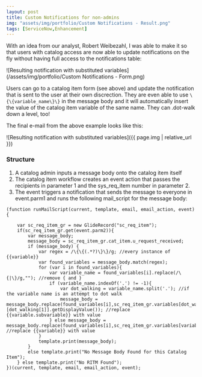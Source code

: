 ```yaml
---
layout: post
title: Custom Notifications for non-admins
img: "assets/img/portfolio/Custom Notifications - Result.png"
tags: [ServiceNow,Enhancement]
---
```


With an idea from our analyst, Robert Weibezahl, I was able to make it so that users with catalog access are now able to update notifications on the fly without having full access to the notifications table<!--endexcerpt-->:

![Resulting notification with substituted variables](/assets/img/portfolio/Custom Notifications - Form.png)

Users can go to a catalog item form (see above) and update the notification that is sent to the user at their own discrection. They are even able to use `\{\{variable_name\}\}` in the message body and it will automatically insert the value of the catalog item variable of the same name. They can .dot-walk down a level, too!

The final e-mail from the above example looks like this:

![Resulting notification with substituted variables]({{ page.img | relative_url }})

### Structure

1. A catalog admin inputs a message body onto the catalog item itself
2. The catalog item workflow creates an event action that passes the recipients in parameter 1 and the sys_req_item number in parameter 2.
3. The event triggers a notification that sends the message to everyone in event.parm1 and runs the following mail_script for the message body:

```
(function runMailScript(current, template, email, email_action, event) {

	var sc_req_item_gr = new GlideRecord("sc_req_item");
	if(sc_req_item_gr.get(event.parm2)){
		var message_body;
		message_body = sc_req_item_gr.cat_item.u_request_received;
		if (message_body) {
			var regex = /\{\{(.*?)\}\}/g; //every instance of {{variable}}
			var found_variables = message_body.match(regex);
			for (var i in found_variables){
				var variable_name = found_variables[i].replace(/\{|\}/g,""); //remove { and }
				if (variable_name.indexOf('.') != -1){
					var dot_walking = variable_name.split('.'); //if the variable name is an attempt to dot walk
					message_body = message_body.replace(found_variables[i],sc_req_item_gr.variables[dot_walking[0]][dot_walking[1]].getDisplayValue()); //replace {{variable.subvariable}} with value
				} else message_body = message_body.replace(found_variables[i],sc_req_item_gr.variables[variable_name].getDisplayValue()); //replace {{variable}} with value
			}
			template.print(message_body);
		}
		else template.print("No Message Body Found for this Catalog Item");
	} else template.print("No RITM Found");
})(current, template, email, email_action, event);
```